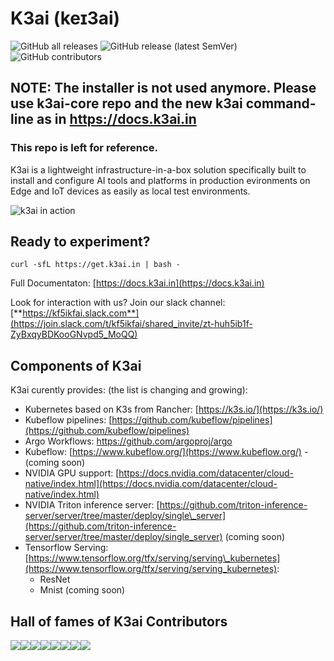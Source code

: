 # K3ai \(keɪ3ai\)

![GitHub all releases](https://img.shields.io/github/downloads/kf5i/k3ai/total?style=for-the-badge)
![GitHub release (latest SemVer)](https://img.shields.io/github/v/release/kf5i/k3ai?style=for-the-badge)
![GitHub contributors](https://img.shields.io/github/contributors/kf5i/k3ai?style=for-the-badge)

## NOTE: The installer is not used anymore. Please use k3ai-core repo and the new k3ai command-line as in https://docs.k3ai.in

### This repo is left for reference.

K3ai is a lightweight infrastructure-in-a-box solution specifically built to install and configure AI tools and platforms in production evironments on Edge and IoT devices as easily as local test environments.

![k3ai in action](.gitbook/assets/aio.gif)


## Ready to experiment?

```text
curl -sfL https://get.k3ai.in | bash -
```

Full Documentaton:  [https://docs.k3ai.in](https://docs.k3ai.in)

Look for interaction with us? Join our slack channel:  [**https://kf5ikfai.slack.com**](https://join.slack.com/t/kf5ikfai/shared_invite/zt-huh5ib1f-ZyBxqyBDKooGNvpd5_MoQQ)

## Components of K3ai

K3ai curently provides: \(the list is changing and growing\):

* Kubernetes based on K3s from Rancher: [https://k3s.io/](https://k3s.io/)
* Kubeflow pipelines: [https://github.com/kubeflow/pipelines](https://github.com/kubeflow/pipelines)
* Argo Workflows: https://github.com/argoproj/argo
* Kubeflow: [https://www.kubeflow.org/](https://www.kubeflow.org/) - (coming soon)
* NVIDIA GPU support: [https://docs.nvidia.com/datacenter/cloud-native/index.html](https://docs.nvidia.com/datacenter/cloud-native/index.html)
* NVIDIA Triton inference server: [https://github.com/triton-inference-server/server/tree/master/deploy/single\_server](https://github.com/triton-inference-server/server/tree/master/deploy/single_server) (coming soon)
* Tensorflow Serving: [https://www.tensorflow.org/tfx/serving/serving\_kubernetes](https://www.tensorflow.org/tfx/serving/serving_kubernetes):
  * ResNet
  * Mnist (coming soon)

## Hall of fames of K3ai Contributors

[![](https://sourcerer.io/fame/alfsuse/kf5i/k3ai/images/0)](https://sourcerer.io/fame/alfsuse/kf5i/k3ai/links/0)[![](https://sourcerer.io/fame/alfsuse/kf5i/k3ai/images/1)](https://sourcerer.io/fame/alfsuse/kf5i/k3ai/links/1)[![](https://sourcerer.io/fame/alfsuse/kf5i/k3ai/images/2)](https://sourcerer.io/fame/alfsuse/kf5i/k3ai/links/2)[![](https://sourcerer.io/fame/alfsuse/kf5i/k3ai/images/3)](https://sourcerer.io/fame/alfsuse/kf5i/k3ai/links/3)[![](https://sourcerer.io/fame/alfsuse/kf5i/k3ai/images/4)](https://sourcerer.io/fame/alfsuse/kf5i/k3ai/links/4)[![](https://sourcerer.io/fame/alfsuse/kf5i/k3ai/images/5)](https://sourcerer.io/fame/alfsuse/kf5i/k3ai/links/5)[![](https://sourcerer.io/fame/alfsuse/kf5i/k3ai/images/6)](https://sourcerer.io/fame/alfsuse/kf5i/k3ai/links/6)[![](https://sourcerer.io/fame/alfsuse/kf5i/k3ai/images/7)](https://sourcerer.io/fame/alfsuse/kf5i/k3ai/links/7)
